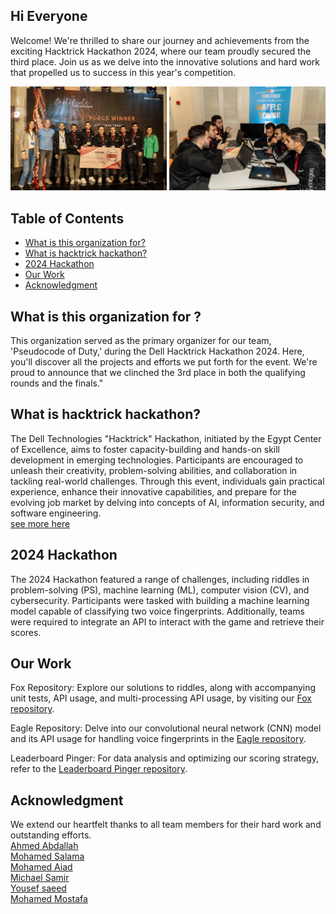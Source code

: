 ## Hi Everyone
Welcome! We're thrilled to share our journey and achievements from the exciting Hacktrick Hackathon 2024, where our team proudly secured the third place. Join us as we delve into the innovative solutions and hard work that propelled us to success in this year's competition. 

<p float="left">
  <img src="https://github.com/PseudocodeOfDuty/.github/blob/main/profile/images/win.jpg?raw=true" width="250" />
  <img src="https://github.com/PseudocodeOfDuty/.github/blob/main/profile/images/work.jpg?raw=true" width="250" />
</p>


## Table of Contents

- [What is this organization for?](#what)
- [What is hacktrick hackathon?](#hacktrick)
- [2024 Hackathon](#2024)
- [Our Work](#work)
- [Acknowledgment](#ack)

<a id="what"></a>
## What is this organization for ?
This organization served as the primary organizer for our team, 'Pseudocode of Duty,' during the Dell Hacktrick Hackathon 2024. Here, you'll discover all the projects and efforts we put forth for the event. We're proud to announce that we clinched the 3rd place in both the qualifying rounds and the finals."

<a id="hacktrick"></a>
## What is hacktrick hackathon?

The Dell Technologies "Hacktrick" Hackathon, initiated by the Egypt Center of Excellence, aims to foster capacity-building and hands-on skill development in emerging technologies. Participants are encouraged to unleash their creativity, problem-solving abilities, and collaboration in tackling real-world challenges. Through this event, individuals gain practical experience, enhance their innovative capabilities, and prepare for the evolving job market by delving into concepts of AI, information security, and software engineering.   
[see more here](https://www.dell.com/en-eg/dt/microsites/hacktrick.htm?dgc=SM&cid=1083545&lid=spr12198213058&refid=sm_ADVOCACY_spr12198213058&linkId=258142432#collapse&tab0=0&%23eligibility&#story)

<a id="2024"></a>
## 2024 Hackathon

The 2024 Hackathon featured a range of challenges, including riddles in problem-solving (PS), machine learning (ML), computer vision (CV), and cybersecurity. Participants were tasked with building a machine learning model capable of classifying two voice fingerprints. Additionally, teams were required to integrate an API to interact with the game and retrieve their scores.

<a id="work"></a>
## Our Work

Fox Repository: Explore our solutions to riddles, along with accompanying unit tests, API usage, and multi-processing API usage, by visiting our [Fox repository](https://github.com/PseudocodeOfDuty/fox).

Eagle Repository: Delve into our convolutional neural network (CNN) model and its API usage for handling voice fingerprints in the [Eagle repository](https://github.com/PseudocodeOfDuty/eagle).

Leaderboard Pinger: For data analysis and optimizing our scoring strategy, refer to the [Leaderboard Pinger repository](https://github.com/PseudocodeOfDuty/leaderboard-pinger).

<a id="ack"></a>
## Acknowledgment
We extend our heartfelt thanks to all team members for their hard work and outstanding efforts.     
[Ahmed Abdallah](https://github.com/ahme2001)   
[Mohamed Salama](https://github.com/m13salama)   
[Mohamed Aiad](https://github.com/mohamedaiad)   
[Michael Samir](https://github.com/MichaelSamir75)   
[Yousef saeed](https://github.com/usefSaeed)   
[Mohamed Mostafa](https://github.com/mohamed-euler)

